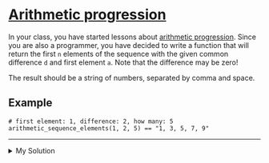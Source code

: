# [Arithmetic progression](https://www.codewars.com/kata/55caf1fd8063ddfa8e000018)

In your class, you have started lessons about [arithmetic progression](https://en.wikipedia.org/wiki/Arithmetic_progression). Since you are also a programmer, you have decided to write a function that will return the first `n` elements of the sequence with the given common difference `d` and first element `a`. Note that the difference may be zero!

The result should be a string of numbers, separated by comma and space.

## Example

    # first element: 1, difference: 2, how many: 5
    arithmetic_sequence_elements(1, 2, 5) == "1, 3, 5, 7, 9"

---

<details><summary>My Solution</summary>

```js
function arithmeticSequenceElements(a, d, n) {
  const result = []
  for (let i = 0; i < n; i++) {
    result.push(a + i * d)
  }

  return result.join(', ')
}
```

</details>
